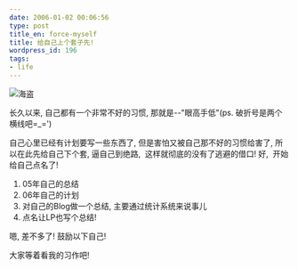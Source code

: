 ```yaml
---
date: 2006-01-02 00:06:56
type: post
title_en: force-myself
title: 给自己上个套子先!
wordpress_id: 196
tags:
- life
---
```


![海盗](http://img.pconline.com.cn/images/bbs4/logo/2005/7/8/1120820660188792.jpg)

长久以来, 自己都有一个非常不好的习惯, 那就是--"眼高手低"(ps. 破折号是两个横线吧=_=')

自己心里已经有计划要写一些东西了, 但是害怕又被自己那不好的习惯给害了, 所以在此先给自己下个套, 逼自己到绝路,  这样就彻底的没有了逃避的借口! 好,  开始给自己点名了!

1. 05年自己的总结
2. 06年自己的计划
3. 对自己的Blog做一个总结, 主要通过统计系统来说事儿
4. 点名让LP也写个总结!

嗯, 差不多了! 鼓励以下自己!

大家等着看我的习作吧!
